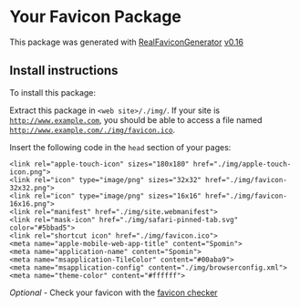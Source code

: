 # Your Favicon Package

This package was generated with [RealFaviconGenerator](https://realfavicongenerator.net/) [v0.16](https://realfavicongenerator.net/change_log#v0.16)

## Install instructions

To install this package:

Extract this package in <code>&lt;web site&gt;/./img/</code>. If your site is <code>http://www.example.com</code>, you should be able to access a file named <code>http://www.example.com/./img/favicon.ico</code>.

Insert the following code in the `head` section of your pages:

    <link rel="apple-touch-icon" sizes="180x180" href="./img/apple-touch-icon.png">
    <link rel="icon" type="image/png" sizes="32x32" href="./img/favicon-32x32.png">
    <link rel="icon" type="image/png" sizes="16x16" href="./img/favicon-16x16.png">
    <link rel="manifest" href="./img/site.webmanifest">
    <link rel="mask-icon" href="./img/safari-pinned-tab.svg" color="#5bbad5">
    <link rel="shortcut icon" href="./img/favicon.ico">
    <meta name="apple-mobile-web-app-title" content="Spomin">
    <meta name="application-name" content="Spomin">
    <meta name="msapplication-TileColor" content="#00aba9">
    <meta name="msapplication-config" content="./img/browserconfig.xml">
    <meta name="theme-color" content="#ffffff">

*Optional* - Check your favicon with the [favicon checker](https://realfavicongenerator.net/favicon_checker)